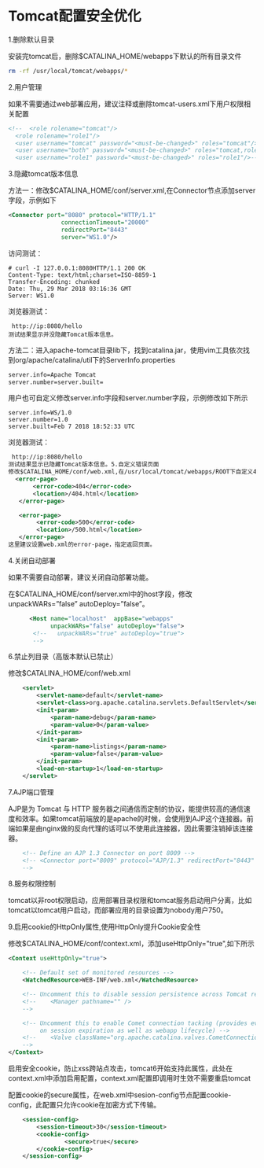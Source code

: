 # Tomcat配置安全优化

1.删除默认目录

安装完tomcat后，删除$CATALINA_HOME/webapps下默认的所有目录文件

```sh
rm -rf /usr/local/tomcat/webapps/*
```

2.用户管理

如果不需要通过web部署应用，建议注释或删除tomcat-users.xml下用户权限相关配置

```xml
<!--  <role rolename="tomcat"/>
  <role rolename="role1"/>
  <user username="tomcat" password="<must-be-changed>" roles="tomcat"/>
  <user username="both" password="<must-be-changed>" roles="tomcat,role1"/>
  <user username="role1" password="<must-be-changed>" roles="role1"/>-->
```

3.隐藏tomcat版本信息

方法一：修改$CATALINA_HOME/conf/server.xml,在Connector节点添加server字段，示例如下

```xml
<Connector port="8080" protocol="HTTP/1.1"
               connectionTimeout="20000"
               redirectPort="8443" 
               server="WS1.0"/>
```

访问测试：

```
# curl -I 127.0.0.1:8080HTTP/1.1 200 OK
Content-Type: text/html;charset=ISO-8859-1
Transfer-Encoding: chunked
Date: Thu, 29 Mar 2018 03:16:36 GMT
Server: WS1.0
```

浏览器测试：

```
 http://ip:8080/hello
测试结果显示并没隐藏Tomcat版本信息。
```

方法二：进入apache-tomcat目录lib下，找到catalina.jar，使用vim工具依次找到org/apache/catalina/util下的ServerInfo.properties

```xml
server.info=Apache Tomcat
server.number=server.built=
```

用户也可自定义修改server.info字段和server.number字段，示例修改如下所示

```
server.info=WS/1.0
server.number=1.0
server.built=Feb 7 2018 18:52:33 UTC
```

浏览器测试：

```xml
 http://ip:8080/hello
测试结果显示已隐藏Tomcat版本信息。5.自定义错误页面
修改$CATALINA_HOME/conf/web.xml,在/usr/local/tomcat/webapps/ROOT下自定义40x、50x等容错页面，防止信息泄露。
  <error-page>
       <error-code>404</error-code>
       <location>/404.html</location>
   </error-page>

   <error-page>
        <error-code>500</error-code>
        <location>/500.html</location>
   </error-page>
这里建议设置web.xml的error-page，指定返回页面。
```

4.关闭自动部署

如果不需要自动部署，建议关闭自动部署功能。

在$CATALINA_HOME/conf/server.xml中的host字段，修改unpackWARs=”false” autoDeploy=”false”。

```xml
      <Host name="localhost"  appBase="webapps"
            unpackWARs="false" autoDeploy="false">
       <!--   unpackWARs="true" autoDeploy="true">
       -->
```

6.禁止列目录（高版本默认已禁止）

修改$CATALINA_HOME/conf/web.xml

```xml
    <servlet>
        <servlet-name>default</servlet-name>
        <servlet-class>org.apache.catalina.servlets.DefaultServlet</servlet-class>
        <init-param>
            <param-name>debug</param-name>
            <param-value>0</param-value>
        </init-param>
        <init-param>
            <param-name>listings</param-name>
            <param-value>false</param-value>
        </init-param>
        <load-on-startup>1</load-on-startup>
    </servlet>
```

7.AJP端口管理

AJP是为 Tomcat 与 HTTP 服务器之间通信而定制的协议，能提供较高的通信速度和效率。如果tomcat前端放的是apache的时候，会使用到AJP这个连接器。前端如果是由nginx做的反向代理的话可以不使用此连接器，因此需要注销掉该连接器。

```xml
    <!-- Define an AJP 1.3 Connector on port 8009 -->
    <!-- <Connector port="8009" protocol="AJP/1.3" redirectPort="8443" />
    -->
```

8.服务权限控制

tomcat以非root权限启动，应用部署目录权限和tomcat服务启动用户分离，比如tomcat以tomcat用户启动，而部署应用的目录设置为nobody用户750。

9.启用cookie的HttpOnly属性,使用HttpOnly提升Cookie安全性



修改$CATALINA_HOME/conf/context.xml，添加useHttpOnly="true",如下所示

```xml
<Context useHttpOnly="true">

    <!-- Default set of monitored resources -->
    <WatchedResource>WEB-INF/web.xml</WatchedResource>

    <!-- Uncomment this to disable session persistence across Tomcat restarts -->
    <!--    <Manager pathname="" />
    -->

    <!-- Uncomment this to enable Comet connection tacking (provides events
         on session expiration as well as webapp lifecycle) -->
    <!--    <Valve className="org.apache.catalina.valves.CometConnectionManagerValve" />
    -->
</Context>
```
启用安全cookie，防止xss跨站点攻击，tomcat6开始支持此属性，此处在context.xml中添加启用配置，context.xml配置即调用时生效不需要重启tomcat

配置cookie的secure属性，在web.xml中sesion-config节点配置cookie-config，此配置只允许cookie在加密方式下传输。

```xml
    <session-config>
        <session-timeout>30</session-timeout>
        <cookie-config>
                <secure>true</secure>
        </cookie-config>
    </session-config>
```

